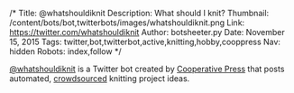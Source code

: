 /*
Title: @whatshouldiknit
Description: What should I knit?
Thumbnail: /content/bots/bot,twitterbots/images/whatshouldiknit.png
Link: https://twitter.com/whatshouldiknit
Author: botsheeter.py
Date: November 15, 2015
Tags: twitter,bot,twitterbot,active,knitting,hobby,cooppress
Nav: hidden
Robots: index,follow
*/

[@whatshouldiknit](https://twitter.com/whatshouldiknit) is a Twitter bot created by [Cooperative Press](https://twitter.com/CoopPress) that posts automated, [crowdsourced](https://docs.google.com/forms/d/1DZCYFCf2Wjfsn68xQo-ca45NFpS4o8m56DFhCN_0QoY/viewform) knitting project ideas.
